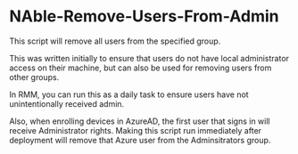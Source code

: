 # NAble-Remove-Users-From-Admin
This script will remove all users from the specified group.

This was written initially to ensure that users do not have local administrator access on their machine, but can 
also be used for removing users from other groups.

In RMM, you can run this as a daily task to ensure users have not unintentionally received admin.

Also, when enrolling devices in AzureAD, the first user that signs in will receive Administrator rights. Making this script run immediately after deployment
will remove that Azure user from the Adminsitrators group.
